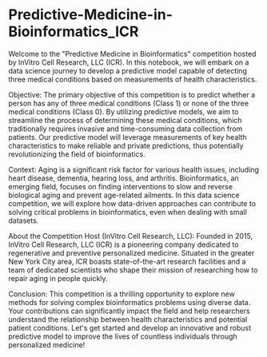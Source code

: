 # Predictive-Medicine-in-Bioinformatics_ICR
Welcome to the "Predictive Medicine in Bioinformatics" competition hosted by InVitro Cell Research, LLC (ICR). In this notebook, we will embark on a data science journey to develop a predictive model capable of detecting three medical conditions based on measurements of health characteristics.

Objective:
The primary objective of this competition is to predict whether a person has any of three medical conditions (Class 1) or none of the three medical conditions (Class 0). By utilizing predictive models, we aim to streamline the process of determining these medical conditions, which traditionally requires invasive and time-consuming data collection from patients. Our predictive model will leverage measurements of key health characteristics to make reliable and private predictions, thus potentially revolutionizing the field of bioinformatics.

Context:
Aging is a significant risk factor for various health issues, including heart disease, dementia, hearing loss, and arthritis. Bioinformatics, an emerging field, focuses on finding interventions to slow and reverse biological aging and prevent age-related ailments. In this data science competition, we will explore how data-driven approaches can contribute to solving critical problems in bioinformatics, even when dealing with small datasets.

About the Competition Host (InVitro Cell Research, LLC):
Founded in 2015, InVitro Cell Research, LLC (ICR) is a pioneering company dedicated to regenerative and preventive personalized medicine. Situated in the greater New York City area, ICR boasts state-of-the-art research facilities and a team of dedicated scientists who shape their mission of researching how to repair aging in people quickly.

Conclusion:
This competition is a thrilling opportunity to explore new methods for solving complex bioinformatics problems using diverse data. Your contributions can significantly impact the field and help researchers understand the relationship between health characteristics and potential patient conditions. Let's get started and develop an innovative and robust predictive model to improve the lives of countless individuals through personalized medicine!
